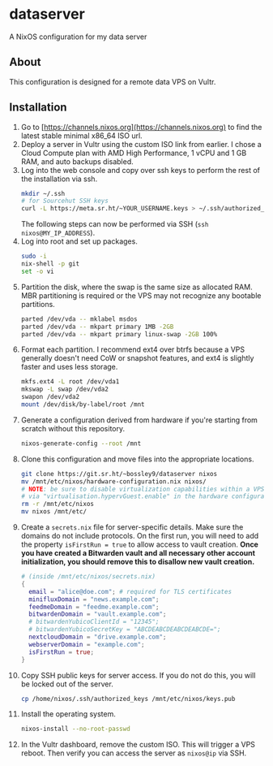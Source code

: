 # dataserver

A NixOS configuration for my data server

## About

This configuration is designed for a remote data VPS on Vultr.

## Installation

1. Go to [https://channels.nixos.org](https://channels.nixos.org) to find the latest stable minimal x86_64 ISO url.
2. Deploy a server in Vultr using the custom ISO link from earlier. I chose a Cloud Compute plan with AMD High Performance, 1 vCPU and 1 GB RAM, and auto backups disabled.
3. Log into the web console and copy over ssh keys to perform the rest of the installation via ssh.
    ```sh
    mkdir ~/.ssh
    # for Sourcehut SSH keys
    curl -L https://meta.sr.ht/~YOUR_USERNAME.keys > ~/.ssh/authorized_keys
    ```
    The following steps can now be performed via SSH (`ssh nixos@MY_IP_ADDRESS`).
4. Log into root and set up packages.
    ```sh
    sudo -i
    nix-shell -p git
    set -o vi
5. Partition the disk, where the swap is the same size as allocated RAM. MBR partitioning is required or the VPS may not recognize any bootable partitions.
    ```sh
    parted /dev/vda -- mklabel msdos
    parted /dev/vda -- mkpart primary 1MB -2GB
    parted /dev/vda -- mkpart primary linux-swap -2GB 100%
    ```
6. Format each partition. I recommend ext4 over btrfs because a VPS generally doesn't need CoW or snapshot features, and ext4 is slightly faster and uses less storage.
    ```sh
    mkfs.ext4 -L root /dev/vda1
    mkswap -L swap /dev/vda2
    swapon /dev/vda2
    mount /dev/disk/by-label/root /mnt
    ```
7. Generate a configuration derived from hardware if you're starting from scratch without this repository.
    ```sh
    nixos-generate-config --root /mnt
    ```
8. Clone this configuration and move files into the appropriate locations.
    ```sh
    git clone https://git.sr.ht/~bossley9/dataserver nixos
    mv /mnt/etc/nixos/hardware-configuration.nix nixos/
    # NOTE: be sure to disable virtualization capabilities within a VPS
    # via "virtualisation.hypervGuest.enable" in the hardware configuration
    rm -r /mnt/etc/nixos
    mv nixos /mnt/etc/
    ```
9. Create a `secrets.nix` file for server-specific details. Make sure the domains do not include protocols. On the first run, you will need to add the property `isFirstRun = true` to allow access to vault creation. **Once you have created a Bitwarden vault and all necessary other account initialization, you should remove this to disallow new vault creation.**
    ```nix
    # (inside /mnt/etc/nixos/secrets.nix)
    {
      email = "alice@doe.com"; # required for TLS certificates
      minifluxDomain = "news.example.com";
      feedmeDomain = "feedme.example.com";
      bitwardenDomain = "vault.example.com";
      # bitwardenYubicoClientId = "12345";
      # bitwardenYubicoSecretKey = "ABCDEABCDEABCDEABCDE=";
      nextcloudDomain = "drive.example.com";
      webserverDomain = "example.com";
      isFirstRun = true;
    }
    ```
10. Copy SSH public keys for server access. If you do not do this, you will be locked out of the server.
    ```sh
    cp /home/nixos/.ssh/authorized_keys /mnt/etc/nixos/keys.pub
    ```
11. Install the operating system.
    ```sh
    nixos-install --no-root-passwd
    ```
12. In the Vultr dashboard, remove the custom ISO. This will trigger a VPS reboot. Then verify you can access the server as `nixos@ip` via SSH.
